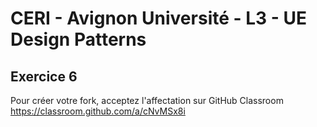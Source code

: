 # CERI - Avignon Université - L3 - UE Design Patterns

## Exercice 6


Pour créer votre fork, acceptez l'affectation sur GitHub Classroom https://classroom.github.com/a/cNvMSx8i
